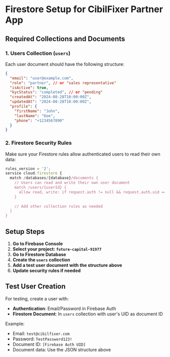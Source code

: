# Firestore Setup for CibilFixer Partner App

## Required Collections and Documents

### 1. Users Collection (`users`)

Each user document should have the following structure:

```json
{
  "email": "user@example.com",
  "role": "partner", // or "sales representative"
  "isActive": true,
  "kycStatus": "completed", // or "pending"
  "createdAt": "2024-08-28T10:00:00Z",
  "updatedAt": "2024-08-28T10:00:00Z",
  "profile": {
    "firstName": "John",
    "lastName": "Doe",
    "phone": "+1234567890"
  }
}
```

### 2. Firestore Security Rules

Make sure your Firestore rules allow authenticated users to read their own data:

```javascript
rules_version = '2';
service cloud.firestore {
  match /databases/{database}/documents {
    // Users can read and write their own user document
    match /users/{userId} {
      allow read, write: if request.auth != null && request.auth.uid == userId;
    }
    
    // Add other collection rules as needed
  }
}
```

## Setup Steps

1. **Go to Firebase Console**
2. **Select your project: `future-capital-91977`**
3. **Go to Firestore Database**
4. **Create the `users` collection**
5. **Add a test user document with the structure above**
6. **Update security rules if needed**

## Test User Creation

For testing, create a user with:
- **Authentication**: Email/Password in Firebase Auth
- **Firestore Document**: In `users` collection with user's UID as document ID

Example:
- Email: `test@cibilfixer.com`
- Password: `TestPassword123!`
- Document ID: `[Firebase Auth UID]`
- Document data: Use the JSON structure above